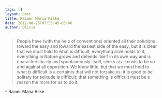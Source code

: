 ```yaml
---
tags: []
layout: post
title: Rainer Maria Rilke
date: 2011-08-25T07:55:45-05:00
author: Olivia
---
```


> People have (with the help of conventions) oriented all their solutions toward the easy and toward the easiest side of the easy; but it is clear that we must hold to what is difficult; everything alive holds to it, everything in Nature grows and defends itself in its own way and is characteristically and spontaneously itself, seeks at all costs to be so and against all opposition. We know little, but that we must hold to what is difficult is a certainty that will not forsake us; it is good to be solitary for solitude is difficult; that something is difficult must be a reason the more for us to do it.

– Rainer Maria Rilke
